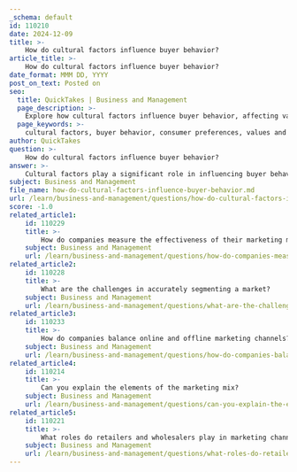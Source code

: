 ```yaml
---
_schema: default
id: 110210
date: 2024-12-09
title: >-
    How do cultural factors influence buyer behavior?
article_title: >-
    How do cultural factors influence buyer behavior?
date_format: MMM DD, YYYY
post_on_text: Posted on
seo:
  title: QuickTakes | Business and Management
  page_description: >-
    Explore how cultural factors influence buyer behavior, affecting values, beliefs, social norms, identity, consumer preferences, decision-making, and digital interactions.
  page_keywords: >-
    cultural factors, buyer behavior, consumer preferences, values and beliefs, social norms, identity and heritage, decision-making processes, digital behavior, marketing strategies, brand loyalty
author: QuickTakes
question: >-
    How do cultural factors influence buyer behavior?
answer: >-
    Cultural factors play a significant role in influencing buyer behavior, as they encompass the values, beliefs, preferences, and behaviors that individuals learn from their family, society, and cultural context. Here are some key ways in which cultural factors impact consumer behavior:\n\n1. **Values and Beliefs**: Culture shapes the fundamental values and beliefs of individuals, which in turn influence their attitudes towards products and brands. For instance, consumers from cultures that prioritize collectivism may prefer brands that emphasize community and social responsibility, while those from individualistic cultures may focus on personal achievement and self-expression.\n\n2. **Social Norms**: Cultural norms dictate acceptable behaviors and practices within a society. These norms can affect purchasing decisions, as consumers often seek products that align with societal expectations. For example, in cultures where modesty is valued, consumers may prefer brands that promote understated elegance rather than ostentatious displays of wealth.\n\n3. **Identity and Heritage**: Many consumers are motivated by a desire to express their cultural identity through their purchases. Brands that incorporate traditional symbols or values into their products can resonate strongly with consumers seeking a connection to their heritage. This can lead to increased brand loyalty among consumers who feel that a brand reflects their cultural identity.\n\n4. **Consumer Preferences**: Cultural factors influence preferences for certain types of products or services. For example, dietary restrictions based on cultural or religious beliefs can significantly impact food purchasing decisions. Brands that understand these preferences can tailor their offerings to meet the specific needs of different cultural groups.\n\n5. **Decision-Making Processes**: The way consumers make decisions can also be influenced by cultural factors. In some cultures, group consensus is valued, leading to collective decision-making, while in others, individual choice is prioritized. This can affect how marketing strategies are developed and how products are positioned in the market.\n\n6. **Digital Consumer Behavior**: In today's globalized marketplace, cultural influences extend to digital consumer behavior. Understanding cultural values and beliefs allows businesses to tailor their digital marketing strategies, ensuring that they resonate with their target audience's cultural context. This can enhance online engagement and market penetration.\n\nIn summary, cultural factors are integral to understanding buyer behavior. They shape consumer preferences, influence decision-making processes, and determine how individuals relate to brands and products. Businesses that recognize and adapt to these cultural influences are better positioned to connect with their target audiences and drive consumer loyalty.
subject: Business and Management
file_name: how-do-cultural-factors-influence-buyer-behavior.md
url: /learn/business-and-management/questions/how-do-cultural-factors-influence-buyer-behavior
score: -1.0
related_article1:
    id: 110229
    title: >-
        How do companies measure the effectiveness of their marketing mix?
    subject: Business and Management
    url: /learn/business-and-management/questions/how-do-companies-measure-the-effectiveness-of-their-marketing-mix
related_article2:
    id: 110228
    title: >-
        What are the challenges in accurately segmenting a market?
    subject: Business and Management
    url: /learn/business-and-management/questions/what-are-the-challenges-in-accurately-segmenting-a-market
related_article3:
    id: 110233
    title: >-
        How do companies balance online and offline marketing channels?
    subject: Business and Management
    url: /learn/business-and-management/questions/how-do-companies-balance-online-and-offline-marketing-channels
related_article4:
    id: 110214
    title: >-
        Can you explain the elements of the marketing mix?
    subject: Business and Management
    url: /learn/business-and-management/questions/can-you-explain-the-elements-of-the-marketing-mix
related_article5:
    id: 110221
    title: >-
        What roles do retailers and wholesalers play in marketing channels?
    subject: Business and Management
    url: /learn/business-and-management/questions/what-roles-do-retailers-and-wholesalers-play-in-marketing-channels
---
```


&nbsp;